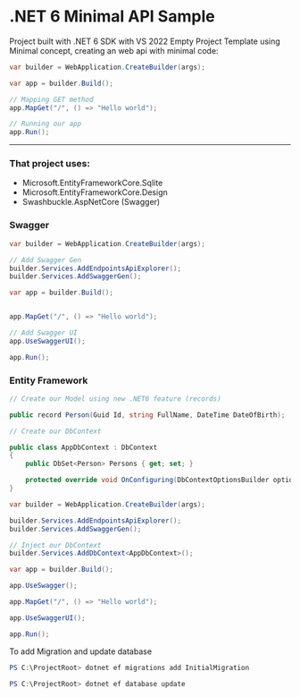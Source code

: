 # .NET 6 Minimal API Sample

Project built with .NET 6 SDK with VS 2022 Empty Project Template using Minimal concept, creating an web api with minimal code:

```csharp
var builder = WebApplication.CreateBuilder(args);

var app = builder.Build();

// Mapping GET method
app.MapGet("/", () => "Hello world");

// Running our app
app.Run();
```

<hr />

### That project uses:

- Microsoft.EntityFrameworkCore.Sqlite
- Microsoft.EntityFrameworkCore.Design
- Swashbuckle.AspNetCore (Swagger)

### Swagger

```csharp
var builder = WebApplication.CreateBuilder(args);

// Add Swagger Gen
builder.Services.AddEndpointsApiExplorer();
builder.Services.AddSwaggerGen();

var app = builder.Build();


app.MapGet("/", () => "Hello world");

// Add Swagger UI
app.UseSwaggerUI();

app.Run();
```

### Entity Framework

```csharp
// Create our Model using new .NET6 feature (records)

public record Person(Guid Id, string FullName, DateTime DateOfBirth);
```

```csharp
// Create our DbContext

public class AppDbContext : DbContext
{
    public DbSet<Person> Persons { get; set; }

    protected override void OnConfiguring(DbContextOptionsBuilder options) => options.UseSqlite("DataSource=app.db;Cache=Shared");
}
```

```csharp
var builder = WebApplication.CreateBuilder(args);

builder.Services.AddEndpointsApiExplorer();
builder.Services.AddSwaggerGen();

// Inject our DbContext
builder.Services.AddDbContext<AppDbContext>();

var app = builder.Build();

app.UseSwagger();

app.MapGet("/", () => "Hello world");

app.UseSwaggerUI();

app.Run();
```

To add Migration and update database

```powershell
PS C:\ProjectRoot> dotnet ef migrations add InitialMigration

PS C:\ProjectRoot> dotnet ef database update
```
